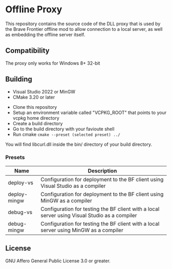 # Offline Proxy
This repository contains the source code of the DLL proxy that is used by the Brave Frontier offline mod to allow
connection to a local server, as well as embedding the offline server itself.

## Compatibility
The proxy only works for Windows 8+ 32-bit

## Building
- Visual Studio 2022 or MinGW
- CMake 3.20 or later

* Clone this repository
* Setup an environment variable called "VCPKG_ROOT" that points to your vcpkg home directory
* Create a build directory
* Go to the build directory with your favioute shell
* Run cmake `cmake --preset (selected preset) ../`

You will find libcurl.dll inside the bin/ directory of your build directory.

### Presets

| Name | Description |
| ---- | ----------- |
| deploy-vs | Configuration for deployment to the BF client using Visual Studio as a compiler |
| deploy-mingw | Configuration for deployment to the BF client using MinGW as a compiler |
| debug-vs | Configuration for testing the BF client with a local server using Visual Studio as a compiler |
| debug-mingw | Configuration for testing the BF client with a local server using MinGW as a compiler |

## License
GNU Affero General Public License 3.0 or greater.
